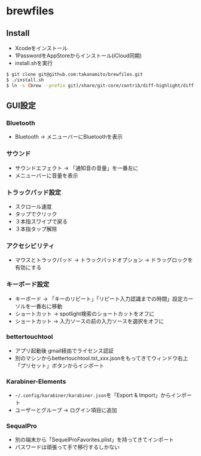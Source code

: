 # brewfiles

## Install

- Xcodeをインストール
- 1PasswordをAppStoreからインストール(iCloud同期)
- install.shを実行

``` bash
$ git clone git@github.com:takanamito/brewfiles.git
$ ./install.sh
$ ln -s (brew --prefix git)/share/git-core/contrib/diff-highlight/diff-highlight (brew --prefix)/bin
```

## GUI設定
### Bluetooth
- Bluetooth -> メニューバーにBluetoothを表示

### サウンド
- サウンドエフェクト -> 「通知音の音量」を一番左に
- メニューバーに音量を表示

### トラックパッド設定
- スクロール速度
- タップでクリック
- ３本指スワイプで戻る
- ３本指タップ解除

### アクセシビリティ
- マウスとトラックパッド -> トラックパッドオプション -> ドラッグロックを有効にする

### キーボード設定
- キーボード -> 「キーのリピート」「リピート入力認識までの時間」設定カーソルを一番右に移動
- ショートカット -> spotlight検索のショートカットをオフに
- ショートカット -> 入力ソースの前の入力ソースを選択をオフに

### bettertouchtool

- アプリ起動後 gmail経由でライセンス認証
- 別のマシンからbettertouchtool.txt_xxx.jsonをもってきてウィンドウ右上「プリセット」ボタンからインポート

### Karabiner-Elements

- `~/.config/karabiner/karabiner.json`を「Export & Import」からインポート
- ユーザーとグループ -> ログイン項目に追加

### SequalPro

- 別の端末から「SequelProFavorites.plist」を持ってきてインポート
- パスワードは頑張って手で移行するしかない
